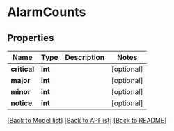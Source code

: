 # AlarmCounts

## Properties
Name | Type | Description | Notes
------------ | ------------- | ------------- | -------------
**critical** | **int** |  | [optional] 
**major** | **int** |  | [optional] 
**minor** | **int** |  | [optional] 
**notice** | **int** |  | [optional] 

[[Back to Model list]](../README.md#documentation-for-models) [[Back to API list]](../README.md#documentation-for-api-endpoints) [[Back to README]](../README.md)

